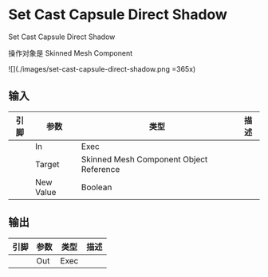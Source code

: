 # Set Cast Capsule Direct Shadow 

Set Cast Capsule Direct Shadow 

操作对象是 Skinned Mesh Component

![](./images/set-cast-capsule-direct-shadow.png =365x)

## 输入
| 引脚 | 参数 | 类型 | 描述 |
| -- | -- | -- | -- |
| <IconExec /> | In | Exec |
| <IconPin color="#00a8f4" /> | Target | Skinned Mesh Component Object Reference | 
| <IconPin color="#af0e0e" /> | New Value | Boolean |

## 输出
| 引脚 | 参数 | 类型 | 描述 |
| -- | -- | -- | -- |
| <IconExec /> | Out | Exec |